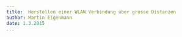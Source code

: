 ```yaml
---
title:  Herstellen einer WLAN Verbindung über grosse Distanzen 
author: Martin Eigenmann
date: 1.3.2015
...
```




